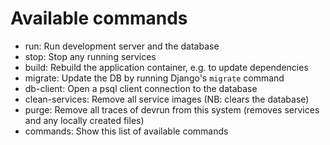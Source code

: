 Available commands
===

- run: Run development server and the database
- stop: Stop any running services
- build: Rebuild the application container, e.g. to update dependencies
- migrate: Update the DB by running Django's `migrate` command
- db-client: Open a psql client connection to the database
- clean-services: Remove all service images (NB: clears the database)
- purge: Remove all traces of devrun from this system (removes services and any locally created files)
- commands: Show this list of available commands
